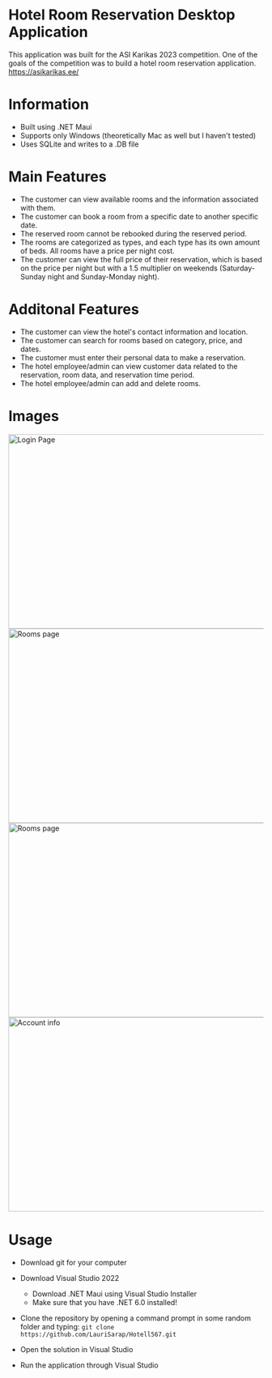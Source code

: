 # Hotel Room Reservation Desktop Application

This application was built for the ASI Karikas 2023 competition. One of the goals of the competition was to build a hotel room reservation application.
https://asikarikas.ee/


# Information
* Built using .NET Maui
* Supports only Windows (theoretically Mac as well but I haven't tested)
* Uses SQLite and writes to a .DB file

# Main Features
* The customer can view available rooms and the information associated with them.
* The customer can book a room from a specific date to another specific date.
* The reserved room cannot be rebooked during the reserved period.
* The rooms are categorized as types, and each type has its own amount of beds. All rooms have a price per night cost.
* The customer can view the full price of their reservation, which is based on the price per night but with a 1.5 multiplier on weekends (Saturday-Sunday night and Sunday-Monday night).


# Additonal Features
* The customer can view the hotel's contact information and location.
* The customer can search for rooms based on category, price, and dates.
* The customer must enter their personal data to make a reservation.
* The hotel employee/admin can view customer data related to the reservation, room data, and reservation time period.
* The hotel employee/admin can add and delete rooms.
# Images
<picture>
  <source media=srcset="https://user-images.githubusercontent.com/93860007/220036530-5a36310d-3a03-4497-bfb2-91deadcc04c4.PNG">
  <img width="700" height="384" alt="Login Page" src="https://user-images.githubusercontent.com/93860007/220036530-5a36310d-3a03-4497-bfb2-91deadcc04c4.PNG">
</picture>
<picture>
  <source media=srcset="https://user-images.githubusercontent.com/93860007/220038253-6650a012-b7e6-4a59-9cba-11ec98229623.PNG">
  <img width="650" height="384" alt="Rooms page" src="https://user-images.githubusercontent.com/93860007/220038253-6650a012-b7e6-4a59-9cba-11ec98229623.PNG">
</picture>
<picture>
  <source media=srcset="https://user-images.githubusercontent.com/93860007/220038186-ab173853-24bc-426a-8f42-1cf6ff259ea6.PNG">
  <img width="600" height="384" alt="Rooms page" src="https://user-images.githubusercontent.com/93860007/220038186-ab173853-24bc-426a-8f42-1cf6ff259ea6.PNG">
</picture>

<picture>
  <source media=srcset="https://user-images.githubusercontent.com/93860007/220038273-553c6866-77c8-4637-96cf-0a8fb3030559.PNG">
  <img width="600" height="384" alt="Account info" src="https://user-images.githubusercontent.com/93860007/220038273-553c6866-77c8-4637-96cf-0a8fb3030559.PNG">
</picture>



# Usage
* Download git for your computer
* Download Visual Studio 2022
	* Download .NET Maui using Visual Studio Installer
	* Make sure that you have .NET 6.0 installed!

* Clone the repository by opening a command prompt in some random folder and typing:
 `git clone https://github.com/LauriSarap/Hotell567.git`
* Open the solution in Visual Studio
* Run the application through Visual Studio
